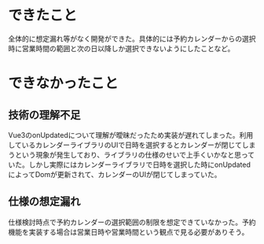 # できたこと
全体的に想定漏れ等がなく開発ができた。具体的には予約カレンダーからの選択時に営業時間の範囲と次の日以降しか選択できないようにしたことなど。

# できなかったこと
## 技術の理解不足
Vue3のonUpdatedについて理解が曖昧だったため実装が遅れてしまった。利用しているカレンダーライブラリのUIで日時を選択するとカレンダーが閉じてしまうという現象が発生しており、ライブラリの仕様のせいで上手くいかなと思っていた。しかし実際にはカレンダーライブラリで日時を選択した時にonUpdatedによってDomが更新されて、カレンダーのUIが閉じてしまっていた。

## 仕様の想定漏れ
仕様検討時点で予約カレンダーの選択範囲の制限を想定できていなかった。予約機能を実装する場合は営業日時や営業時間という観点で見る必要がありそう。
